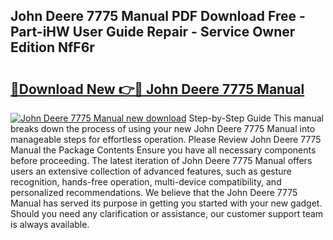 ## John Deere 7775 Manual PDF Download Free - Part-iHW User Guide Repair - Service Owner Edition NfF6r

# <h2><a href="http://bc96926.oget.top/?id=John+Deere+7775+Manual">🔗Download New 👉🔴 John Deere 7775 Manual</a></h2>

[![John Deere 7775 Manual new download](https://i.imgur.com/5g1atiW.png)](http://bc96926.oget.top/?id=John+Deere+7775+Manual)
Step-by-Step Guide This manual breaks down the process of using your new John Deere 7775 Manual into manageable steps for effortless operation. Please Review John Deere 7775 Manual the Package Contents Ensure you have all necessary components before proceeding. The latest iteration of John Deere 7775 Manual offers users an extensive collection of advanced features, such as gesture recognition, hands-free operation, multi-device compatibility, and personalized recommendations. We believe that the John Deere 7775 Manual has served its purpose in getting you started with your new gadget. Should you need any clarification or assistance, our customer support team is always available.
